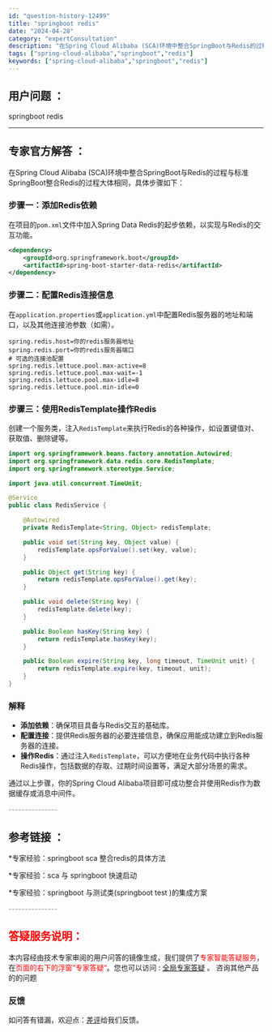 ```yaml
---
id: "question-history-12499"
title: "springboot redis"
date: "2024-04-28"
category: "expertConsultation"
description: "在Spring Cloud Alibaba (SCA)环境中整合SpringBoot与Redis的过程与标准SpringBoot整合Redis的过程大体相同，具体步骤如下：### 步骤一：添加Redis依赖在项目的`pom.xml`文件中加入Spring Data Redis的起步依赖，以实现与Re"
tags: ["spring-cloud-alibaba","springboot","redis"]
keywords: ["spring-cloud-alibaba","springboot","redis"]
---
```


## 用户问题 ： 
 springboot redis  

---------------
## 专家官方解答 ：

在Spring Cloud Alibaba (SCA)环境中整合SpringBoot与Redis的过程与标准SpringBoot整合Redis的过程大体相同，具体步骤如下：

### 步骤一：添加Redis依赖
在项目的`pom.xml`文件中加入Spring Data Redis的起步依赖，以实现与Redis的交互功能。
```xml
<dependency>
    <groupId>org.springframework.boot</groupId>
    <artifactId>spring-boot-starter-data-redis</artifactId>
</dependency>
```

### 步骤二：配置Redis连接信息
在`application.properties`或`application.yml`中配置Redis服务器的地址和端口，以及其他连接池参数（如需）。
```properties
spring.redis.host=你的redis服务器地址
spring.redis.port=你的redis服务器端口
# 可选的连接池配置
spring.redis.lettuce.pool.max-active=8
spring.redis.lettuce.pool.max-wait=-1
spring.redis.lettuce.pool.max-idle=8
spring.redis.lettuce.pool.min-idle=0
```

### 步骤三：使用RedisTemplate操作Redis
创建一个服务类，注入`RedisTemplate`来执行Redis的各种操作，如设置键值对、获取值、删除键等。
```java
import org.springframework.beans.factory.annotation.Autowired;
import org.springframework.data.redis.core.RedisTemplate;
import org.springframework.stereotype.Service;

import java.util.concurrent.TimeUnit;

@Service
public class RedisService {

    @Autowired
    private RedisTemplate<String, Object> redisTemplate;

    public void set(String key, Object value) {
        redisTemplate.opsForValue().set(key, value);
    }

    public Object get(String key) {
        return redisTemplate.opsForValue().get(key);
    }

    public void delete(String key) {
        redisTemplate.delete(key);
    }

    public Boolean hasKey(String key) {
        return redisTemplate.hasKey(key);
    }

    public Boolean expire(String key, long timeout, TimeUnit unit) {
        return redisTemplate.expire(key, timeout, unit);
    }
}
```

### 解释
- **添加依赖**：确保项目具备与Redis交互的基础库。
- **配置连接**：提供Redis服务器的必要连接信息，确保应用能成功建立到Redis服务器的连接。
- **操作Redis**：通过注入`RedisTemplate`，可以方便地在业务代码中执行各种Redis操作，包括数据的存取、过期时间设置等，满足大部分场景的需求。

通过以上步骤，你的Spring Cloud Alibaba项目即可成功整合并使用Redis作为数据缓存或消息中间件。


<font color="#949494">---------------</font> 


## 参考链接 ：

*专家经验：springboot sca 整合redis的具体方法 
 
 *专家经验：sca 与 springboot 快速启动 
 
 *专家经验：springboot 与测试类(springboot test )的集成方案 


 <font color="#949494">---------------</font> 
 


## <font color="#FF0000">答疑服务说明：</font> 

本内容经由技术专家审阅的用户问答的镜像生成，我们提供了<font color="#FF0000">专家智能答疑服务</font>，在<font color="#FF0000">页面的右下的浮窗”专家答疑“</font>。您也可以访问 : [全局专家答疑](https://answer.opensource.alibaba.com/docs/intro) 。 咨询其他产品的的问题

### 反馈
如问答有错漏，欢迎点：[差评](https://ai.nacos.io/user/feedbackByEnhancerGradePOJOID?enhancerGradePOJOId=12592)给我们反馈。
